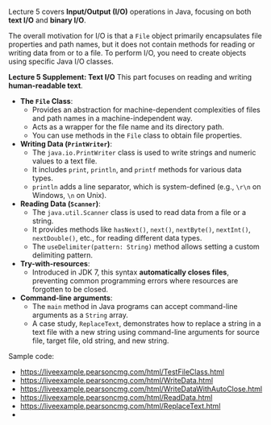 Lecture 5 covers **Input/Output (I/O)** operations in Java, focusing on both **text I/O** and **binary I/O**.

The overall motivation for I/O is that a `File` object primarily encapsulates file properties and path names, but it does not contain methods for reading or writing data from or to a file. To perform I/O, you need to create objects using specific Java I/O classes.

**Lecture 5 Supplement: Text I/O**
This part focuses on reading and writing **human-readable text**.

*   **The `File` Class**:
    *   Provides an abstraction for machine-dependent complexities of files and path names in a machine-independent way.
    *   Acts as a wrapper for the file name and its directory path.
    *   You can use methods in the `File` class to obtain file properties.
*   **Writing Data (`PrintWriter`)**:
    *   The `java.io.PrintWriter` class is used to write strings and numeric values to a text file.
    *   It includes `print`, `println`, and `printf` methods for various data types.
    *   `println` adds a line separator, which is system-defined (e.g., `\r\n` on Windows, `\n` on Unix).
*   **Reading Data (`Scanner`)**:
    *   The `java.util.Scanner` class is used to read data from a file or a string.
    *   It provides methods like `hasNext()`, `next()`, `nextByte()`, `nextInt()`, `nextDouble()`, etc., for reading different data types.
    *   The `useDelimiter(pattern: String)` method allows setting a custom delimiting pattern.
*   **Try-with-resources**:
    *   Introduced in JDK 7, this syntax **automatically closes files**, preventing common programming errors where resources are forgotten to be closed.
*   **Command-line arguments**:
    *   The `main` method in Java programs can accept command-line arguments as a `String` array.
    *   A case study, `ReplaceText`, demonstrates how to replace a string in a text file with a new string using command-line arguments for source file, target file, old string, and new string.

Sample code: 

- https://liveexample.pearsoncmg.com/html/TestFileClass.html
- https://liveexample.pearsoncmg.com/html/WriteData.html
- https://liveexample.pearsoncmg.com/html/WriteDataWithAutoClose.html
- https://liveexample.pearsoncmg.com/html/ReadData.html
- https://liveexample.pearsoncmg.com/html/ReplaceText.html
- 